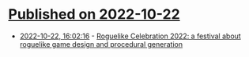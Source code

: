 # [Published on 2022-10-22](index.md)

* [2022-10-22, 16:02:16](https://lobste.rs/s/wk72zq/roguelike_celebration_2022_festival) - [Roguelike Celebration 2022: a festival about roguelike game design and procedural generation](https://www.roguelike.club)
